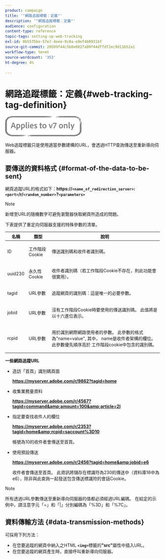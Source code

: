 ```yaml
---
product: campaign
title: '"網路追蹤標籤：定義"'
description: '"網路追蹤標籤：定義"'
audience: configuration
content-type: reference
topic-tags: setting-up-web-tracking
exl-id: 0b5575be-57e7-4eee-9c0a-e9ef4b0931bf
source-git-commit: 20509f44c5b8e0827a09f44dffdf2ec9d11652a1
workflow-type: tm+mt
source-wordcount: '353'
ht-degree: 4%

---
```


# 網路追蹤標籤：定義{#web-tracking-tag-definition}

![](../../assets/v7-only.svg)

Web追蹤標籤只是使用適當參數建構的URL，會透過HTTP查詢傳送至重新導向伺服器。

## 要傳送的資料格式 {#format-of-the-data-to-be-sent}

網頁追蹤URL的格式如下：**https://`<name_of_redirection_server>`:`<port>`/r/`<random_number>`?`<parameters>`**

>[!NOTE]
>
>新增至URL的隨機數字可避免瀏覽器快取網頁所造成的問題。

下表提供了重定向伺服器支援的特殊參數的清單。

<table>
                     <thead>
                        <tr>
                           <th>名稱</th>
                           <th>類型</th>
                           <th>說明</th> 
                        </tr> 
                     </thead>
                     <tbody>
                        <tr>
                           <td>
                              <p>ID</p> 
                           </td>
                           <td>
                              <p>工作階段Cookie</p> 
                           </td>
                           <td>
                              <p>傳送識別碼和收件者識別碼。</p> 
                           </td> 
                        </tr>
                        <tr>
                           <td>
                              <p>uuid230</p> 
                           </td>
                           <td>
                              <p>永久性Cookie</p> 
                           </td>
                           <td>
                              <p>收件者識別碼（若工作階段Cookie不存在，則此功能會很實用）。</p> 
                           </td> 
                        </tr>
                        <tr>
                           <td>
                              <p>tagid</p> 
                           </td>
                           <td>
                              <p>URL參數</p> 
                           </td>
                           <td>
                              <p>追蹤網頁的識別碼：這是唯一的必要參數。</p> 
                           </td> 
                        </tr>
                        <tr>
                           <td>
                              <p>jobid</p> 
                           </td>
                           <td>
                              <p>URL參數</p> 
                           </td>
                           <td>
                              <p>沒有工作階段Cookie時要使用的傳送識別碼。 此值將是
                                 以十六進位表示。
                              </p> 
                           </td> 
                        </tr>
                        <tr>
                           <td>
                              <p>rcpid</p> 
                           </td>
                           <td>
                              <p>URL參數</p> 
                           </td>
                           <td>
                              <p>用於識別網際網路使用者的參數。 此參數的格式為"name=value",
                                 其中， name是收件者架構的欄位。 此參數優先順序高於
                                 工作階段cookie中包含的識別碼。
                              </p> 
                           </td> 
                        </tr> 
                     </tbody>  
                  </table>

**一些網路追蹤URL**

* 造訪「首頁」識別碼頁面

   **https://myserver.adobe.com/r/9862?tagid=home**

* 收集業務量資料

   **https://myserver.adobe.com/r/4567?tagid=command&amp;amount=100&amp;article=2l**

* 指定要查找收件人的欄位

   **https://myserver.adobe.com/r/2353?tagid=home&amp;rcpid=saccount%3D10**

   帳號為10的收件者會傳送至首頁。

* 使用預設傳送

   **https://myserver.adobe.com/r/2456?tagid=home&amp;jobid=e6**

   收件者會傳送至首頁。 此資訊將儲存在標識符為230的傳送中（資料庫16中為e6），除非與此查詢一起發送包含傳送標識符的會話Cookie。

>[!NOTE]
>
>所有透過URL參數傳送至重新導向伺服器的值都必須經過URL編碼。 在給定的示例中，請注意字元「=」和「|」分別編碼為「%3D」和「%7C」。

## 資料傳輸方法 {#data-transmission-methods}

可採用下列方法：

* 在您要追蹤的網頁中納入之HTML **`<img>`**&#x200B;標籤的&#x200B;**&quot;src&quot;**&#x200B;屬性中插入URL。
* 在您要追蹤的網頁產生時，直接呼叫重新導向伺服器。
